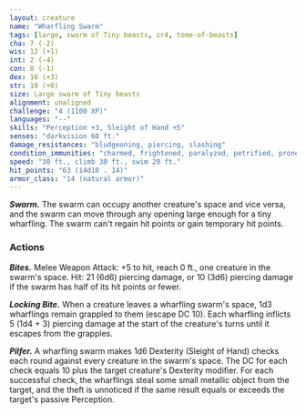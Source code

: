 ```yaml
---
layout: creature
name: "Wharfling Swarm"
tags: [large, swarm of Tiny beasts, cr4, tome-of-beasts]
cha: 7 (-2)
wis: 12 (+1)
int: 2 (-4)
con: 8 (-1)
dex: 16 (+3)
str: 10 (+0)
size: Large swarm of Tiny beasts
alignment: unaligned
challenge: "4 (1100 XP)"
languages: "--"
skills: "Perception +3, Sleight of Hand +5"
senses: "darkvision 60 ft."
damage_resistances: "bludgeoning, piercing, slashing"
condition_immunities: "charmed, frightened, paralyzed, petrified, prone, restrained, stunned"
speed: "30 ft., climb 30 ft., swim 20 ft."
hit_points: "63 (14d10 . 14)"
armor_class: "14 (natural armor)"
---
```


***Swarm.*** The swarm can occupy another creature's space and vice versa, and the swarm can move through any opening large enough for a tiny wharfling. The swarm can't regain hit points or gain temporary hit points.

### Actions

***Bites.*** Melee Weapon Attack: +5 to hit, reach 0 ft., one creature in the swarm's space. Hit: 21 (6d6) piercing damage, or 10 (3d6) piercing damage if the swarm has half of its hit points or fewer.

***Locking Bite.*** When a creature leaves a wharfling swarm's space, 1d3 wharflings remain grappled to them (escape DC 10). Each wharfling inflicts 5 (1d4 + 3) piercing damage at the start of the creature's turns until it escapes from the grapples.

***Pilfer.*** A wharfling swarm makes 1d6 Dexterity (Sleight of Hand) checks each round against every creature in the swarm's space. The DC for each check equals 10 plus the target creature's Dexterity modifier. For each successful check, the wharflings steal some small metallic object from the target, and the theft is unnoticed if the same result equals or exceeds the target's passive Perception.

